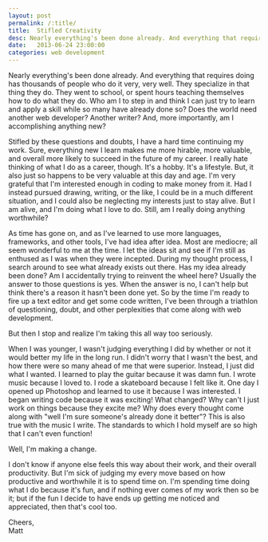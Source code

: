 ```yaml
---
layout: post
permalink: /:title/
title:  Stifled Creativity
desc: Nearly everything's been done already. And everything that requires doing has thousands of people who do it very, very well. They specialize in that thing they do. They went to school, or spent hours teaching themselves how to do what they do. Who am I to step in and think I can just try to learn and apply a skill while so many have already done so?
date:   2013-06-24 23:00:00
categories: web development
---
```


<p>Nearly everything's been done already. And everything that requires doing has thousands of people who do it very, very well. They specialize in that thing they do. They went to school, or spent hours teaching themselves how to do what they do. Who am I to step in and think I can just try to learn and apply a skill while so many have already done so? Does the world need another web developer? Another writer? And, more importantly, am I accomplishing anything new?</p>

<p>
Stifled by these questions and doubts, I have a hard time continuing my work. Sure, everything new I learn makes me more hirable, more valuable, and overall more likely to succeed in the future of my career. I really hate thinking of what I do as a career, though. It's a hobby. It's a lifestyle. But, it also just so happens to be very valuable at this day and age. I'm very grateful that I'm interested enough in coding to make money from it. Had I instead pursued drawing, writing, or the like, I could be in a much different situation, and I could also be neglecting my interests just to stay alive. But I am alive, and I'm doing what I love to do. Still, am I really doing anything worthwhile?
</p>

<p>
As time has gone on, and as I've learned to use more languages, frameworks, and other tools, I've had idea after idea. Most are mediocre; all seem wonderful to me at the time. I let the ideas sit and see if I'm still as enthused as I was when they were incepted. During my thought process, I search around to see what already exists out there. Has my idea already been done? Am I accidentally trying to reinvent the wheel here? Usually the answer to those questions is yes. When the answer is no, I can't help but think there's a reason it hasn't been done yet. So by the time I'm ready to fire up a text editor and get some code written, I've been through a triathlon of questioning, doubt, and other perplexities that come along with web development.
</p>
<p>
But then I stop and realize I'm taking this all way too seriously.
</p>
<p>
When I was younger, I wasn't judging everything I did by whether or not it would better my life in the long run. I didn't worry that I wasn't the best, and how there were so many ahead of me that were superior. Instead, I just did what I wanted. I learned to play the guitar because it was damn fun. I wrote music because I loved to. I rode a skateboard because I felt like it. One day I opened up Photoshop and learned to use it because I was interested. I began writing code because it was exciting! What changed? Why can't I just work on things because they excite me? Why does every thought come along with "well I'm sure someone's already done it better"? This is also true with the music I write. The standards to which I hold myself are so high that I can't even function!
</p>
<p>
Well, I'm making a change.
</p>
<p>
I don't know if anyone else feels this way about their work, and their overall productivity. But I'm sick of judging my every move based on how productive and worthwhile it is to spend time on. I'm spending time doing what I do because it's fun, and if nothing ever comes of my work then so be it; but if the fun I decide to have ends up getting me noticed and appreciated, then that's cool too.
</p>

<p>Cheers,<br />Matt</p>

